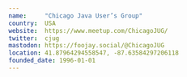 ```yaml
---
name:     "Chicago Java User’s Group"
country:  USA
website:  https://www.meetup.com/ChicagoJUG/
twitter:  cjug
mastodon: https://foojay.social/@ChicagoJUG
location: 41.87964294558547, -87.63584297206118
founded_date: 1996-01-01
---
```

